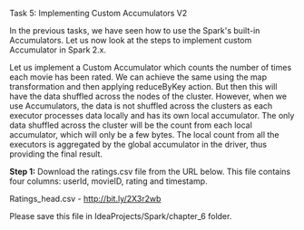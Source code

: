 Task 5: Implementing Custom Accumulators V2

In the previous tasks, we have seen how to use the Spark's built-in Accumulators. Let us now look at the steps to implement custom Accumulator in Spark 2.x.

Let us implement a Custom Accumulator which counts the number of times each movie has been rated. We can achieve the same using the map transformation and then applying reduceByKey action. But then this will have the data shuffled across the nodes of the cluster. However, when we use Accumulators, the data is not shuffled across the clusters as each executor processes data locally and has its own local accumulator. The only data shuffled across the cluster will be the count from each local accumulator, which will only be a few bytes. The local count from all the executors is aggregated by the global accumulator in the driver, thus providing the final result.

**Step 1:** Download the ratings.csv file from the URL below. This file contains four columns: userId, movieID, rating and timestamp.

Ratings_head.csv - http://bit.ly/2X3r2wb

Please save this file in IdeaProjects/Spark/chapter_6 folder.

